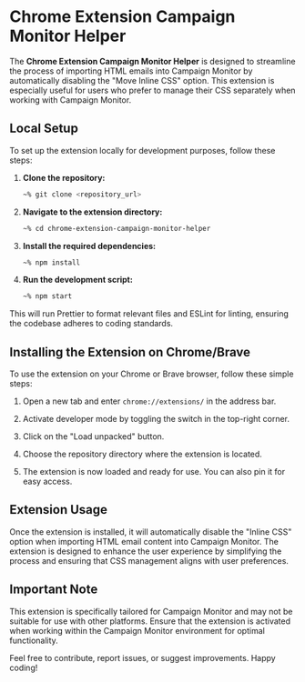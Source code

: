 # Chrome Extension Campaign Monitor Helper

The **Chrome Extension Campaign Monitor Helper** is designed to streamline the process of importing HTML emails into Campaign Monitor by automatically disabling the "Move Inline CSS" option. This extension is especially useful for users who prefer to manage their CSS separately when working with Campaign Monitor.

## Local Setup

To set up the extension locally for development purposes, follow these steps:

1. **Clone the repository:**

    ```bash
    ~% git clone <repository_url>
    ```

2. **Navigate to the extension directory:**

    ```bash
    ~% cd chrome-extension-campaign-monitor-helper
    ```

3. **Install the required dependencies:**

    ```bash
    ~% npm install
    ```

4. **Run the development script:**
    ```bash
    ~% npm start
    ```

This will run Prettier to format relevant files and ESLint for linting, ensuring the codebase adheres to coding standards.

## Installing the Extension on Chrome/Brave

To use the extension on your Chrome or Brave browser, follow these simple steps:

1. Open a new tab and enter `chrome://extensions/` in the address bar.

2. Activate developer mode by toggling the switch in the top-right corner.

3. Click on the "Load unpacked" button.

4. Choose the repository directory where the extension is located.

5. The extension is now loaded and ready for use. You can also pin it for easy access.

## Extension Usage

Once the extension is installed, it will automatically disable the "Inline CSS" option when importing HTML email content into Campaign Monitor. The extension is designed to enhance the user experience by simplifying the process and ensuring that CSS management aligns with user preferences.

## Important Note

This extension is specifically tailored for Campaign Monitor and may not be suitable for use with other platforms. Ensure that the extension is activated when working within the Campaign Monitor environment for optimal functionality.

Feel free to contribute, report issues, or suggest improvements. Happy coding!
